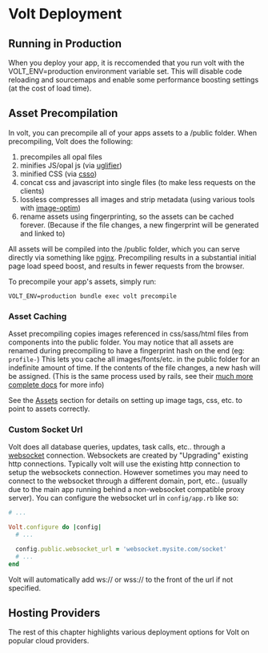 # Volt Deployment

## Running in Production

When you deploy your app, it is reccomended that you run volt with the VOLT_ENV=production environment variable set.  This will disable code reloading and sourcemaps and enable some performance boosting settings (at the cost of load time).

## Asset Precompilation

In volt, you can precompile all of your apps assets to a /public folder.  When precompiling, Volt does the following:

1. precompiles all opal files
2. minifies JS/opal js (via [uglifier](https://github.com/mishoo/UglifyJS2))
3. minified CSS (via [csso](https://github.com/css/csso))
4. concat css and javascript into single files (to make less requests on the clients)
5. lossless compresses all images and strip metadata (using various tools with [image-optim](https://github.com/toy/image_optim))
6. rename assets using fingerprinting, so the assets can be cached forever.  (Because if the file changes, a new fingerprint will be generated and linked to)

All assets will be compiled into the /public folder, which you can serve directly via something like [nginx](http://nginx.org/).  Precompiling results in a substantial initial page load speed boost, and results in fewer requests from the browser.

To precompile your app's assets, simply run:

```VOLT_ENV=production bundle exec volt precompile```

### Asset Caching

Asset precompiling copies images referenced in css/sass/html files from components into the public folder.  You may notice that all assets are renamed during precompiling to have a fingerprint hash on the end (eg: ```profile-```)  This lets you cache all images/fonts/etc. in the public folder for an indefinite amount of time.  If the contents of the file changes, a new hash will be assigned.  (This is the same process used by rails, see their [much more complete docs](http://guides.rubyonrails.org/asset_pipeline.html) for more info)

See the [Assets](docs/assets.md) section for details on setting up image tags, css, etc. to point to assets correctly.

### Custom Socket Url

Volt does all database queries, updates, task calls, etc.. through a [websocket](https://en.wikipedia.org/wiki/WebSocket) connection.  Websockets are created by "Upgrading" existing http connections.  Typically volt will use the existing http connection to setup the websockets connection.  However sometimes you may need to connect to the websocket through a different domain, port, etc.. (usually due to the main app running behind a non-websocket compatible proxy server).  You can configure the websocket url in ```config/app.rb``` like so:

```ruby
# ...

Volt.configure do |config|
  # ...

  config.public.websocket_url = 'websocket.mysite.com/socket'
  # ...
end
```

Volt will automatically add ws:// or wss:// to the front of the url if not specified.

## Hosting Providers

The rest of this chapter highlights various deployment options for Volt on popular cloud providers.
